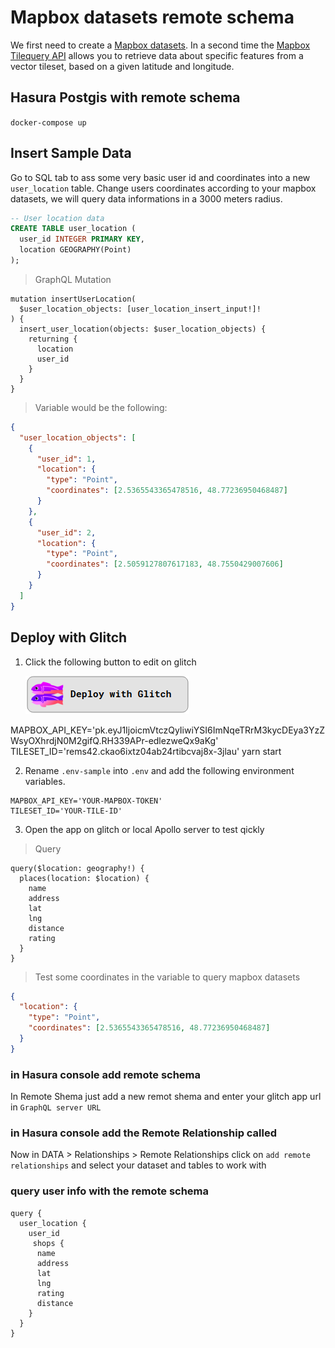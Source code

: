 # Mapbox datasets remote schema

We first need to create a [Mapbox datasets](https://docs.mapbox.com/api/maps/#datasets).
In a second time the [Mapbox Tilequery API](https://docs.mapbox.com/playground/tilequery/) allows you to retrieve data about specific features from a vector tileset, based on a given latitude and longitude.

## Hasura Postgis with remote schema

`docker-compose up`

## Insert Sample Data

Go to SQL tab to ass some very basic user id and coordinates into a new `user_location` table.
Change users coordinates according to your mapbox datasets, we will query data informations in a 3000 meters radius.

```sql
-- User location data
CREATE TABLE user_location (
  user_id INTEGER PRIMARY KEY,
  location GEOGRAPHY(Point)
);
```

> GraphQL Mutation

```gql
mutation insertUserLocation(
  $user_location_objects: [user_location_insert_input!]!
) {
  insert_user_location(objects: $user_location_objects) {
    returning {
      location
      user_id
    }
  }
}
```

> Variable would be the following:

```json
{
  "user_location_objects": [
    {
      "user_id": 1,
      "location": {
        "type": "Point",
        "coordinates": [2.5365543365478516, 48.77236950468487]
      }
    },
    {
      "user_id": 2,
      "location": {
        "type": "Point",
        "coordinates": [2.5059127807617183, 48.7550429007606]
      }
    }
  ]
}
```

## Deploy with Glitch

1. Click the following button to edit on glitch

   [![glitch-deploy-button](https://raw.githubusercontent.com/hasura/graphql-engine/master/community/boilerplates/auth-webhooks/nodejs-express/assets/deploy-glitch.png)](http://glitch.com/edit/#!/import/github/RobyRemzy/mapbox-datasets-remote-schema)

MAPBOX_API_KEY='pk.eyJ1IjoicmVtczQyIiwiYSI6ImNqeTRrM3kycDEya3YzZWsyOXhrdjN0M2gifQ.RH339APr-edlezweQx9aKg' TILESET_ID='rems42.ckao6ixtz04ab24rtibcvaj8x-3jlau' yarn start

2. Rename `.env-sample` into `.env` and add the following environment variables.

```env
MAPBOX_API_KEY='YOUR-MAPBOX-TOKEN'
TILESET_ID='YOUR-TILE-ID'
```

3. Open the app on glitch or local Apollo server to test qickly

> Query

```gql
query($location: geography!) {
  places(location: $location) {
    name
    address
    lat
    lng
    distance
    rating
  }
}
```

> Test some coordinates in the variable to query mapbox datasets

```json
{
  "location": {
    "type": "Point",
    "coordinates": [2.5365543365478516, 48.77236950468487]
  }
}
```

### in Hasura console add remote schema

In Remote Shema just add a new remot shema and enter your glitch app url in
`GraphQL server URL`

### in Hasura console add the Remote Relationship called

Now in DATA > Relationships > Remote Relationships
click on `add remote relationships` and select your dataset and tables to work with

### query user info with the remote schema

```
query {
  user_location {
    user_id
     shops {
      name
      address
      lat
      lng
      rating
      distance
    }
  }
}
```
